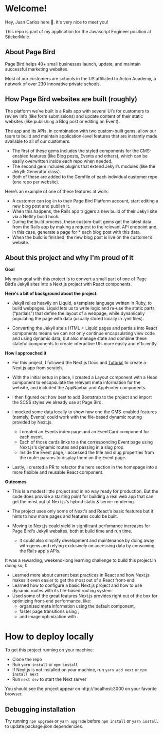 # Welcome! 

Hey, Juan Carlos here 👋. It's very nice to meet you!

This repo is part of my application for the Javascript Engineer position at StickerMule.

## About Page Bird
Page Bird helps 40+ small businesses launch, update, and maintain successful marketing websites.

Most of our customers are schools in the US affiliated to Acton Academy, a network of over 230 innovative private schools.

## How Page Bird websites are built (roughly)
The platform we’ve built is a Rails app with several UI’s for customers to review info (like form submissions) and update content of their static websites (like publishing a Blog post or editing an Event). 

The app and its APIs, in combination with two custom-built gems, allow our team to build and maintain application-level features that are instantly made available to all of our customers.

* The first of these gems includes the styled components for the CMS-enabled features (like Blog posts, Events and others), which can be easily overwritten inside each repo when needed. 
* The second gem includes plugins that extend Jekyll’s modules (like the Jekyll::Generator class).
* Both of these are added to the Gemfile of each individual customer repo (one repo per website).

Here’s an example of one of these features at work: 
* A customer can log-in to their Page Bird Platform account, start editing a new blog post and publish it. 
* When this happens, the Rails app triggers a new build of their Jekyll site via a Netlify build hook. 
* During the build process, these custom-built gems get the latest data from the Rails app by making a request to the relevant API endpoint and, in this case, generate a page for * each blog post with this data. 
* When the build is finished, the new blog post is live on the customer’s website. 

## About this project and why I'm proud of it

**Goal**

My main goal with this project is to convert a small part of one of Page Bird’s Jekyll sites into a Next.js project with React components.

**Here's a bit of background about the project:**

* Jekyll relies heavily on Liquid, a template language written in Ruby, to build webpages. Liquid lets us to write logic and re-use the static parts (“partials”) that define the layout of a webpage, while dynamically populating the page with data (usually stored locally in .yml files).

* Converting the Jekyll site's HTML + Liquid pages and partials into React components means we can not only continue encapsulating view code and using dynamic data, but also manage state and combine these stateful components to create interactive UIs more easily and efficiently.

**How I approached it**

* For this project, I followed the Next.js Docs and [Tutorial](https://nextjs.org/learn/basics/create-nextjs-app?utm_source=next-site&utm_medium=nav-cta&utm_campaign=next-website) to create a Next.js app from scratch. 

* With the initial setup in place, I created a Layout component with a Head component to encapsulate the relevant meta information for the website, and included the AppNavbar and AppFooter components.

* I then figured out how best to add Bootstrap to the project and import the SCSS styles we already use at Page Bird.

* I mocked some data locally to show how one the CMS-enabled features (namely, Events) could work with the file-based dynamic routing provided by Next.js. 
  * I created an Events index page and an EventCard component for each event. 
  * Each of those cards links to a the corresponding Event page using Next.js's dynamic routes and passing in a slug prop. 
  * Inside the Event page, I accessed the title and slug properties from the router params to display them on the Event page.

* Lastly, I created a PR to refactor the hero section in the homepage into a more flexible and reusable React component.

**Outcomes**

* This is a modest little project and in no way ready for production. But the code does provide a starting point for building a real web app that can get the most out of Next.js's hybrid static & server rendering.
 
* The project uses only some of Next's and React's basic features but it hints to how more pages and features could be built.

* Moving to Next.js could yield in significant perfomance increases for Page Bird's Jekyll websites, both at build time and run time. 
  * It could also simplify development and maintenance by doing away with gems and relying exclusively on accessing data by consuming the Rails app's APIs.

It was a rewarding, weekend-long learning challenge to build this project.In doing so, I:
* Learned more about current best practices in React and how Next.js makes it even easier to get the most out of a React front-end. 
* Learned how to configure a basic Next.js project and how to use dynamic routes with its file-based routing system.
* Used some of the great features Next.js provides right out of the box for optimizing front-end performance, like:
  * organized meta information using the default <Head /> component,
  * faster page transitions using <Link />, 
  * and image optimization with <Image />.


# How to deploy locally
To get this project running on your machine:

* Clone the repo
* Run ```yarn install``` or ```npm install```
* If Next.js is not installed on your machine, run ```yarn add next``` or ```npm install next```
* Run ```next dev``` to start the Next server

You should see the project appear on http://localhost:3000 on your favorite browser.

## Debugging installation
Try running ```npm upgrade``` or ```yarn upgrade``` before ```npm install``` or ```yarn install``` to update package.json dependencies.
